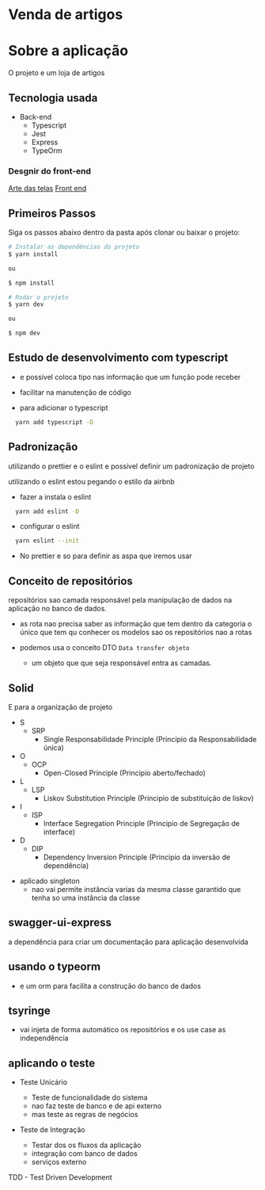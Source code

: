 # Venda de artigos

##

# Sobre a aplicação

O projeto e um loja de artigos

## Tecnologia usada

- Back-end
  - Typescript
  - Jest
  - Express
  - TypeOrm

### Desgnir do front-end

[Arte das telas](https://xd.adobe.com/view/424dc0f2-ed3d-4cd5-97bc-bc0379af3997-171e/)
[Front end]()

## Primeiros Passos

Siga os passos abaixo dentro da pasta após clonar ou baixar o projeto:

```bash
# Instalar as dependências do projeto
$ yarn install

ou

$ npm install
```

```bash
# Rodar o projeto
$ yarn dev

ou

$ npm dev
```

## Estudo de desenvolvimento com typescript

- e possível coloca tipo nas informação que um função pode receber
- facilitar na manutenção de código

- para adicionar o typescript

```bash
  yarn add typescript -D
```

## Padronização

utilizando o prettier e o eslint e possível definir um padronização de projeto

utilizando o eslint estou pegando o estilo da airbnb

- fazer a instala o eslint

```bash
  yarn add eslint -D
```

- configurar o eslint

```bash
  yarn eslint --init
```

- No prettier e so para definir as aspa que iremos usar

## Conceito de repositórios

repositórios sao camada responsável pela manipulação de dados na aplicação no banco de dados.

- as rota nao precisa saber as informação que tem dentro da categoria o único que tem qu conhecer os modelos sao os repositórios nao a rotas

- podemos usa o conceito DTO `Data transfer objeto`
  - um objeto que que seja responsável entra as camadas.

## Solid

E para a organização de projeto

- S
  - SRP
    - Single Responsabilidade Principle (Principio da Responsabilidade única)
- O
  - OCP
    - Open-Closed Principle (Principio aberto/fechado)
- L
  - LSP
    - Liskov Substitution Principle (Principio de substituição de liskov)
- I
  - ISP
    - Interface Segregation Principle (Principio de Segregação de interface)
- D
  - DIP
    - Dependency Inversion Principle (Principio da inversão de dependência)

* aplicado singleton
  - nao vai permite instância varias da mesma classe garantido que tenha so uma instância da classe

## swagger-ui-express

a dependência para criar um documentação para aplicação desenvolvida

## usando o typeorm

- e um orm para facilita a construção do banco de dados

## tsyringe

- vai injeta de forma automático os repositórios e os use case as independência

## aplicando o teste

- Teste Unicário

  - Teste de funcionalidade do sistema
  - nao faz teste de banco e de api externo
  - mas teste as regras de negócios

- Teste de Integração
  - Testar dos os fluxos da aplicação
  - integração com banco de dados
  - serviços externo

TDD - Test Driven Development

